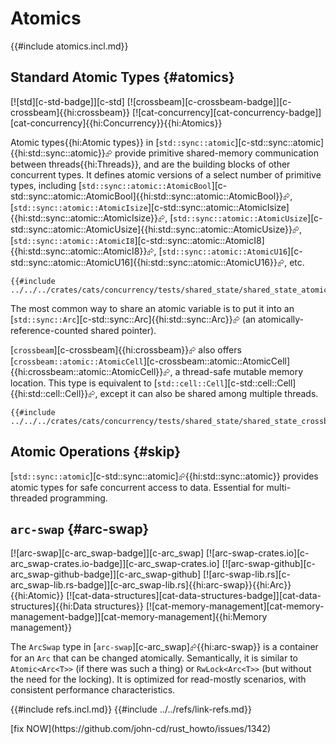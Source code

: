 # Atomics

{{#include atomics.incl.md}}

## Standard Atomic Types {#atomics}

[![std][c-std-badge]][c-std] [![crossbeam][c-crossbeam-badge]][c-crossbeam]{{hi:crossbeam}} [![cat-concurrency][cat-concurrency-badge]][cat-concurrency]{{hi:Concurrency}}{{hi:Atomics}}

Atomic types{{hi:Atomic types}} in [`std::sync::atomic`][c-std::sync::atomic]{{hi:std::sync::atomic}}⮳ provide primitive shared-memory communication between threads{{hi:Threads}}, and are the building blocks of other concurrent types. It defines atomic versions of a select number of primitive types, including [`std::sync::atomic::AtomicBool`][c-std::sync::atomic::AtomicBool]{{hi:std::sync::atomic::AtomicBool}}⮳, [`std::sync::atomic::AtomicIsize`][c-std::sync::atomic::AtomicIsize]{{hi:std::sync::atomic::AtomicIsize}}⮳, [`std::sync::atomic::AtomicUsize`][c-std::sync::atomic::AtomicUsize]{{hi:std::sync::atomic::AtomicUsize}}⮳, [`std::sync::atomic::AtomicI8`][c-std::sync::atomic::AtomicI8]{{hi:std::sync::atomic::AtomicI8}}⮳, [`std::sync::atomic::AtomicU16`][c-std::sync::atomic::AtomicU16]{{hi:std::sync::atomic::AtomicU16}}⮳, etc.

```rust,editable
{{#include ../../../crates/cats/concurrency/tests/shared_state/shared_state_atomics.rs:example}}
```

The most common way to share an atomic variable is to put it into an [`std::sync::Arc`][c-std::sync::Arc]{{hi:std::sync::Arc}}⮳ (an atomically-reference-counted shared pointer).

[`crossbeam`][c-crossbeam]{{hi:crossbeam}}⮳ also offers [`crossbeam::atomic::AtomicCell`][c-crossbeam::atomic::AtomicCell]{{hi:crossbeam::atomic::AtomicCell}}⮳, a thread-safe mutable memory location. This type is equivalent to [`std::cell::Cell`][c-std::cell::Cell]{{hi:std::cell::Cell}}⮳, except it can also be shared among multiple threads.

```rust,editable
{{#include ../../../crates/cats/concurrency/tests/shared_state/shared_state_crossbeam.rs:example}}
```

## Atomic Operations {#skip}

[`std::sync::atomic`][c-std::sync::atomic]⮳{{hi:std::sync::atomic}} provides atomic types for safe concurrent access to data. Essential for multi-threaded programming.

## `arc-swap` {#arc-swap}

[![arc-swap][c-arc_swap-badge]][c-arc_swap] [![arc-swap-crates.io][c-arc_swap-crates.io-badge]][c-arc_swap-crates.io] [![arc-swap-github][c-arc_swap-github-badge]][c-arc_swap-github] [![arc-swap-lib.rs][c-arc_swap-lib.rs-badge]][c-arc_swap-lib.rs]{{hi:arc-swap}}{{hi:Arc}}{{hi:Atomic}} [![cat-data-structures][cat-data-structures-badge]][cat-data-structures]{{hi:Data structures}} [![cat-memory-management][cat-memory-management-badge]][cat-memory-management]{{hi:Memory management}}

The `ArcSwap` type in [`arc-swap`][c-arc_swap]⮳{{hi:arc-swap}} is a container for an `Arc` that can be changed atomically. Semantically, it is similar to `Atomic<Arc<T>>` (if there was such a thing) or `RwLock<Arc<T>>` (but without the need for the locking). It is optimized for read-mostly scenarios, with consistent performance characteristics.

{{#include refs.incl.md}}
{{#include ../../refs/link-refs.md}}

<div class="hidden">
[fix NOW](https://github.com/john-cd/rust_howto/issues/1342)
</div>
